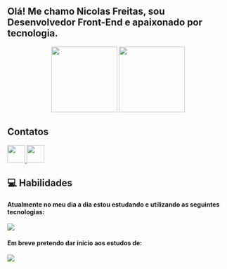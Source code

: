 ## Olá! Me chamo Nicolas Freitas, sou Desenvolvedor Front-End e apaixonado por tecnologia.

<p align="center">
<img height="150" src="https://github-readme-stats.vercel.app/api?username=nicolasfreitas-dev&show_icons=true&theme=jolly&locale=pt-br&rank_icon=github&hide=contribs" />
<img height="150" src="https://github-readme-stats.vercel.app/api/top-langs/?username=nicolasfreitas-dev&layout=compact&theme=jolly&locale=pt-br" />
</p>

## Contatos

<div style="display: inline_block">
  <a href="mailto:nicolasfpdev@gmail.com" target="_blank">
    <img width="40" height="40" src="https://skillicons.dev/icons?i=gmail" />
  </a>
    
  <a href="https://www.linkedin.com/in/nicolasfreitas-dev/" target="_blank">
    <img width="40" height="40" src="https://skillicons.dev/icons?i=linkedin" />
  </a>
</div>

## 💻 Habilidades

#### Atualmente no meu dia a dia estou estudando e utilizando as seguintes tecnologias:

  <a href="https://skillicons.dev">
    <img src="https://skillicons.dev/icons?i=html,css,js,git" />
  </a>

#### Em breve pretendo dar início aos estudos de:

  <a href="https://skillicons.dev">
    <img src="https://skillicons.dev/icons?i=react,typescript,tailwindcss,angular,nodejs," />
  </a>

